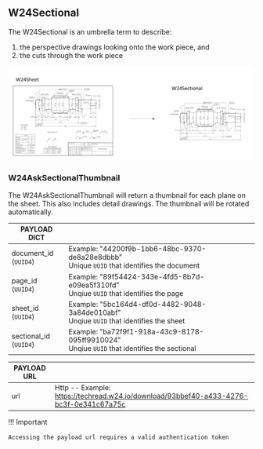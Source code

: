 ## W24Sectional

The W24Sectional is an umbrella term to describe:

1. the perspective drawings looking onto the work piece, and
2. the cuts through the work piece

![](./W24SectionalIllustration.png)

### W24AskSectionalThumbnail

The W24AskSectionalThumbnail will return a thumbnail for each plane on the sheet. This also includes detail drawings.
The thumbnail will be rotated automatically.

| PAYLOAD DICT |                                                                                                       |
| ------------ | ----------------------------------------------------------------------------------------------------- |
| document_id <br/>(`UUID4`) |Example: "44200f9b-1bb6-48bc-9370-de8a28e8dbbb"<br>Unique `UUID` that identifies the document  |
| page_id <br/>(`UUID4`) |Example: "89f54424-343e-4fd5-8b7d-e09ea5f310fd"<br>Unqiue `UUID` that identifies the page      |
| sheet_id <br/>(`UUID4`) |Example: "5bc164d4-df0d-4482-9048-3a84de010abf"<br>Unqiue `UUID` that identifies the sheet     |
| sectional_id <br/>(`UUID4`) |Example: "ba72f9f1-918a-43c9-8178-095ff9910024"<br>Unqiue `UUID` that identifies the sectional |

| PAYLOAD URL |                                                                                        |
| ----------- | -------------------------------------------------------------------------------------- |
| url         | Http -- Example: https://techread.w24.io/download/93bbef40-a433-4276-bc3f-0e341c67a75c |

!!! Important

    Accessing the payload url requires a valid authentication token
